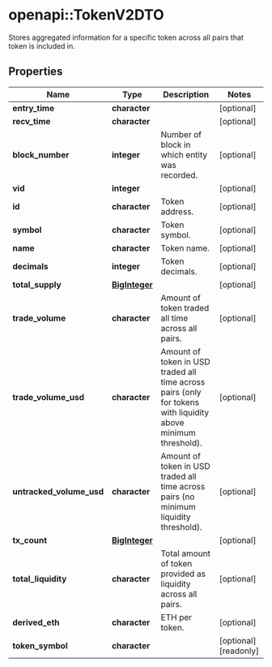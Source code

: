 # openapi::TokenV2DTO

Stores aggregated information for a specific token across all pairs that token is included in.

## Properties
Name | Type | Description | Notes
------------ | ------------- | ------------- | -------------
**entry_time** | **character** |  | [optional] 
**recv_time** | **character** |  | [optional] 
**block_number** | **integer** | Number of block in which entity was recorded. | [optional] 
**vid** | **integer** |  | [optional] 
**id** | **character** | Token address. | [optional] 
**symbol** | **character** | Token symbol. | [optional] 
**name** | **character** | Token name. | [optional] 
**decimals** | **integer** | Token decimals. | [optional] 
**total_supply** | [**BigInteger**](BigInteger.md) |  | [optional] 
**trade_volume** | **character** | Amount of token traded all time across all pairs. | [optional] 
**trade_volume_usd** | **character** | Amount of token in USD traded all time across pairs (only for tokens with liquidity above minimum threshold). | [optional] 
**untracked_volume_usd** | **character** | Amount of token in USD traded all time across pairs (no minimum liquidity threshold). | [optional] 
**tx_count** | [**BigInteger**](BigInteger.md) |  | [optional] 
**total_liquidity** | **character** | Total amount of token provided as liquidity across all pairs. | [optional] 
**derived_eth** | **character** | ETH per token. | [optional] 
**token_symbol** | **character** |  | [optional] [readonly] 


